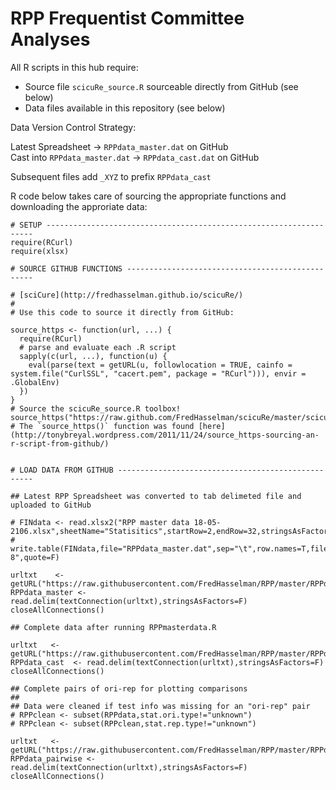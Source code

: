 RPP Frequentist Committee Analyses
===
     
All R scripts in this hub require:
 * Source file `scicuRe_source.R` sourceable directly from GitHub (see below)    
 * Data files available in this repository (see below)    
    
Data Version Control Strategy:    
    
Latest Spreadsheet             -> `RPPdata_master.dat` on GitHub    
Cast into `RPPdata_master.dat` -> `RPPdata_cast.dat` on GitHub    
  
Subsequent files add `_XYZ` to prefix `RPPdata_cast`


R code below takes care of sourcing the appropriate functions and downloading the approriate data:
```
# SETUP -------------------------------------------------------------------
require(RCurl)
require(xlsx)

# SOURCE GITHUB FUNCTIONS -------------------------------------------------

# [sciCure](http://fredhasselman.github.io/scicuRe/)
#
# Use this code to source it directly from GitHub:

source_https <- function(url, ...) {
  require(RCurl)
  # parse and evaluate each .R script
  sapply(c(url, ...), function(u) {
    eval(parse(text = getURL(u, followlocation = TRUE, cainfo = system.file("CurlSSL", "cacert.pem", package = "RCurl"))), envir = .GlobalEnv)
  })
}
# Source the scicuRe_source.R toolbox!
source_https("https://raw.github.com/FredHasselman/scicuRe/master/scicuRe_source.R")
# The `source_https()` function was found [here](http://tonybreyal.wordpress.com/2011/11/24/source_https-sourcing-an-r-script-from-github/)


# LOAD DATA FROM GITHUB ---------------------------------------------------

## Latest RPP Spreadsheet was converted to tab delimeted file and uploaded to GitHub

# FINdata <- read.xlsx2("RPP master data 18-05-2106.xlsx",sheetName="Statisitics",startRow=2,endRow=32,stringsAsFactors=FALSE)
# write.table(FINdata,file="RPPdata_master.dat",sep="\t",row.names=T,fileEncoding="UTF-8",quote=F)

urltxt    <- getURL("https://raw.githubusercontent.com/FredHasselman/RPP/master/RPPdata_master.dat")
RPPdata_master <- read.delim(textConnection(urltxt),stringsAsFactors=F)
closeAllConnections()

## Complete data after running RPPmasterdata.R

urltxt   <- getURL("https://raw.githubusercontent.com/FredHasselman/RPP/master/RPPdata_cast.dat")
RPPdata_cast  <- read.delim(textConnection(urltxt),stringsAsFactors=F)
closeAllConnections()

## Complete pairs of ori-rep for plotting comparisons
##
## Data were cleaned if test info was missing for an "ori-rep" pair
# RPPclean <- subset(RPPdata,stat.ori.type!="unknown") 
# RPPclean <- subset(RPPclean,stat.rep.type!="unknown") 

urltxt   <- getURL("https://raw.githubusercontent.com/FredHasselman/RPP/master/RPPdata_cast_pairwise.dat")
RPPdata_pairwise <- read.delim(textConnection(urltxt),stringsAsFactors=F)
closeAllConnections()
```
